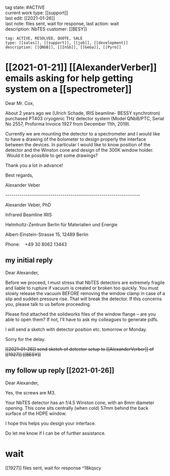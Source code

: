 tag state:             										 #ACTIVE   
current work type:										[[support]]	     
last edit:        												[[2021-01-26]]    
last note:             										files sent, wait for response, 
last action:            									wait	
description:           										NbTES
customer:              										[[BESY]]

```options
tag: ACTIVE, RESOLVED, QUOTE, SALE
type: [[sales]], [[support]], [[job]], [[development]]
description: [[QNbB]], [[InSb]], [[GeGa]], [[Pyro]]
```

# [[2021-01-21]] [[AlexanderVerber]] emails asking for help getting system on a [[spectrometer]]

Dear Mr. Cox,

About 2 years ago we (Ulrich Schade, IRIS beamline- BESSY synchrotron) purchased PT403 cryogenic THz detector system (Model QNbB/PTC, Serial No 2557, Proforma Invoice 1927 from December 11th, 2019).

Currently we are mounting the detector to a spectrometer and I would like to have a drawing of the bolometer to design properly the interface between the devices. In particular I would like to know position of the detector and the Winston cone and design of the 300K window holder.  Would it be possible to get some drawings?

Thank you a lot in advance!

Best regards,

Alexander Veber

\------------------------------------------------------------------

Alexander Veber, PhD

Infrared Beamline IRIS

Helmholtz-Zentrum Berlin für Materialien und Energie

Albert-Einstein-Strasse 15, 12489 Berlin

Phone:    +49 30 8062 13443


## my initial reply

Dear Alexander,

Before we proceed, I must stress that NbTES detectors are extremely fragile and liable to rupture if vacuum is created or broken too quickly. You must slowly release the vacuum BEFORE removing the window clamp in case of a slip and sudden pressure rise. That will break the detector. If this concerns you, please talk to us before proceeding.

Please find attached the solidworks files of the window flange – are you able to open them? If not, I’ll have to ask my colleagues to generate pdfs.

I will send a sketch with detector position etc. tomorrow or Monday.

Sorry for the delay.

~~[[2021-01-26]] send sketch of detector setup to [[AlexanderVerber]] of [[1927]] [[BESY]]~~

## my follow up reply [[2021-01-26]]
        
Dear Alexander,

Yes, the screws are M3.

Your NbTES detector has an f/4.5 Winston cone, with an 8mm diameter opening. This cone sits centrally (when cold) 57mm behind the back surface of the HDPE window.

I hope this helps you design your interface.

Do let me know if I can be of further assistance.


# wait

[[1927]] files sent, wait for response  ^18kqscy
